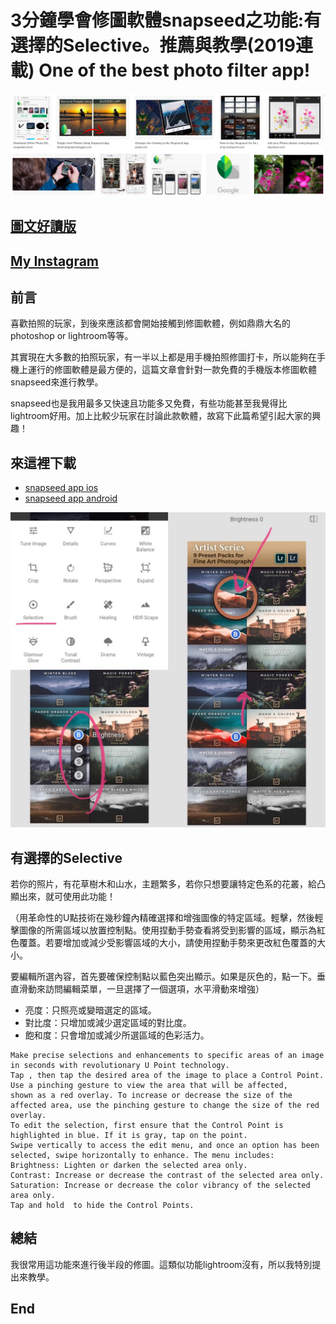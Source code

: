 # 3分鐘學會修圖軟體snapseed之功能:有選擇的Selective。推薦與教學(2019連載) One of the best photo filter app!
![f1](https://github.com/HCH1/blog/blob/master/fig/app1.png)

## [圖文好讀版](https://medium.com/@sean101/3%E5%88%86%E9%90%98%E5%AD%B8%E4%BF%AE%E5%9C%96%E8%BB%9F%E9%AB%94snapseed%E6%8E%A8%E8%96%A6%E8%88%87%E6%95%99%E5%AD%B8-2019%E9%80%A3%E8%BC%89-one-of-the-best-photo-filter-app-81fd8e48e99c)

## [My Instagram](https://www.instagram.com/redbox111)

## 前言
喜歡拍照的玩家，到後來應該都會開始接觸到修圖軟體，例如鼎鼎大名的photoshop or lightroom等等。

其實現在大多數的拍照玩家，有一半以上都是用手機拍照修圖打卡，所以能夠在手機上運行的修圖軟體是最方便的，這篇文章會針對一款免費的手機版本修圖軟體snapseed來進行教學。

snapseed也是我用最多又快速且功能多又免費，有些功能甚至我覺得比lightroom好用。加上比較少玩家在討論此款軟體，故寫下此篇希望引起大家的興趣！

## 來這裡下載
- [snapseed app ios](https://apps.apple.com/sg/app/snapseed/id439438619)
- [snapseed app android](https://play.google.com/store/apps/details?id=com.niksoftware.snapseed&hl=en_SG)

![f1](https://github.com/HCH1/blog/blob/master/fig/app31.jpg)

## 有選擇的Selective
若你的照片，有花草樹木和山水，主題繁多，若你只想要讓特定色系的花叢，給凸顯出來，就可使用此功能！

（用革命性的U點技術在幾秒鐘內精確選擇和增強圖像的特定區域。輕擊，然後輕擊圖像的所需區域以放置控制點。使用捏動手勢查看將受到影響的區域，顯示為紅色覆蓋。若要增加或減少受影響區域的大小，請使用捏動手勢來更改紅色覆蓋的大小。

要編輯所選內容，首先要確保控制點以藍色突出顯示。如果是灰色的，點一下。垂直滑動來訪問編輯菜單，一旦選擇了一個選項，水平滑動來增強）

- 亮度：只照亮或變暗選定的區域。
- 對比度：只增加或減少選定區域的對比度。
- 飽和度：只會增加或減少所選區域的色彩活力。

```
Make precise selections and enhancements to specific areas of an image in seconds with revolutionary U Point technology. 
Tap , then tap the desired area of the image to place a Control Point. Use a pinching gesture to view the area that will be affected, 
shown as a red overlay. To increase or decrease the size of the affected area, use the pinching gesture to change the size of the red overlay.
To edit the selection, first ensure that the Control Point is highlighted in blue. If it is gray, tap on the point. 
Swipe vertically to access the edit menu, and once an option has been selected, swipe horizontally to enhance. The menu includes:
Brightness: Lighten or darken the selected area only.
Contrast: Increase or decrease the contrast of the selected area only.
Saturation: Increase or decrease the color vibrancy of the selected area only.
Tap and hold  to hide the Control Points.
```

## 總結
我很常用這功能來進行後半段的修圖。這類似功能lightroom沒有，所以我特別提出來教學。

## End
